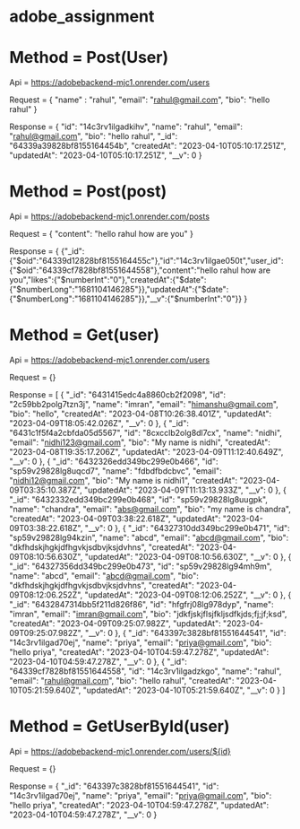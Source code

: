 # adobe_assignment

# Method = Post(User)
Api = https://adobebackend-mjc1.onrender.com/users

Request = {
"name" : "rahul",
"email": "rahul@gmail.com",
"bio": "hello rahul"
}

Response = {
"id": "14c3rv1ilgadkihv",
"name": "rahul",
"email": "rahul@gmail.com",
"bio": "hello rahul",
"\_id": "64339a39828bf8155164454b",
"createdAt": "2023-04-10T05:10:17.251Z",
"updatedAt": "2023-04-10T05:10:17.251Z",
"\_\_v": 0
}

# Method = Post(post)
Api = https://adobebackend-mjc1.onrender.com/posts

Request = {
"content": "hello rahul how are you"
}

Response = {
{"\_id":{"$oid":"64339d12828bf8155164455c"},"id":"14c3rv1ilgae050t","user_id":{"$oid":"64339cf7828bf81551644558"},"content":"hello rahul how are you","likes":{"$numberInt":"0"},"createdAt":{"$date":{"$numberLong":"1681104146285"}},"updatedAt":{"$date":{"$numberLong":"1681104146285"}},"__v":{"$numberInt":"0"}}
}

# Method = Get(user)
Api = https://adobebackend-mjc1.onrender.com/users

Request = {}

Response = [
    {
        "_id": "6431415edc4a8860cb2f2098",
        "id": "2c59bb2polg7tzn3j",
        "name": "imran",
        "email": "himanshu@gmail.com",
        "bio": "hello",
        "createdAt": "2023-04-08T10:26:38.401Z",
        "updatedAt": "2023-04-09T18:05:42.026Z",
        "__v": 0
    },
    {
        "_id": "6431c1f5f4a2cbfda05d5567",
        "id": "8cxcclb2olg8dl7cx",
        "name": "nidhi",
        "email": "nidhi123@gmail.com",
        "bio": "My name is nidhi",
        "createdAt": "2023-04-08T19:35:17.206Z",
        "updatedAt": "2023-04-09T11:12:40.649Z",
        "__v": 0
    },
    {
        "_id": "6432326edd349bc299e0b466",
        "id": "sp59v29828lg8uqcd7",
        "name": "fdbdfbdcbvc",
        "email": "nidhi12@gmail.com",
        "bio": "My name is nidhi1",
        "createdAt": "2023-04-09T03:35:10.387Z",
        "updatedAt": "2023-04-09T11:13:13.933Z",
        "__v": 0
    },
    {
        "_id": "6432332edd349bc299e0b468",
        "id": "sp59v29828lg8uugpk",
        "name": "chandra",
        "email": "abs@gmail.com",
        "bio": "my name is chandra",
        "createdAt": "2023-04-09T03:38:22.618Z",
        "updatedAt": "2023-04-09T03:38:22.618Z",
        "__v": 0
    },
    {
        "_id": "64327310dd349bc299e0b471",
        "id": "sp59v29828lg94kzin",
        "name": "abcd",
        "email": "abcd@gmail.com",
        "bio": "dkfhdskjhgkjdfhgvkjsdbvjksjdvhns",
        "createdAt": "2023-04-09T08:10:56.630Z",
        "updatedAt": "2023-04-09T08:10:56.630Z",
        "__v": 0
    },
    {
        "_id": "64327356dd349bc299e0b473",
        "id": "sp59v29828lg94mh9m",
        "name": "abcd",
        "email": "abcd@gmail.com",
        "bio": "dkfhdskjhgkjdfhgvkjsdbvjksjdvhns",
        "createdAt": "2023-04-09T08:12:06.252Z",
        "updatedAt": "2023-04-09T08:12:06.252Z",
        "__v": 0
    },
    {
        "_id": "6432847314bb5f211d826f86",
        "id": "hfgfrj08lg978dyp",
        "name": "imran",
        "email": "imran@gmail.com",
        "bio": "jdkfjskjflsjfkljsdfkjds;fj;jf;ksd",
        "createdAt": "2023-04-09T09:25:07.982Z",
        "updatedAt": "2023-04-09T09:25:07.982Z",
        "__v": 0
    },
    {
        "_id": "643397c3828bf81551644541",
        "id": "14c3rv1ilgad70ej",
        "name": "priya",
        "email": "priya@gmail.com",
        "bio": "hello priya",
        "createdAt": "2023-04-10T04:59:47.278Z",
        "updatedAt": "2023-04-10T04:59:47.278Z",
        "__v": 0
    },
    {
        "_id": "64339cf7828bf81551644558",
        "id": "14c3rv1ilgadzkgo",
        "name": "rahul",
        "email": "rahul@gmail.com",
        "bio": "hello rahul",
        "createdAt": "2023-04-10T05:21:59.640Z",
        "updatedAt": "2023-04-10T05:21:59.640Z",
        "__v": 0
    }
]

# Method = GetUserById(user)
Api = https://adobebackend-mjc1.onrender.com/users/${id}

Request = {}

Response = {
    "_id": "643397c3828bf81551644541",
    "id": "14c3rv1ilgad70ej",
    "name": "priya",
    "email": "priya@gmail.com",
    "bio": "hello priya",
    "createdAt": "2023-04-10T04:59:47.278Z",
    "updatedAt": "2023-04-10T04:59:47.278Z",
    "__v": 0
}


